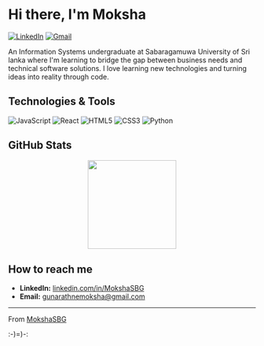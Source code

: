 # Hi there, I'm Moksha

<!--[![Portfolio](https://img.shields.io/badge/portfolio-%23000000.svg?style=for-the-badge&logo=react&logoColor=white)](https://your-portfolio-website.com)-->
[![LinkedIn](https://img.shields.io/badge/linkedin-%230077B5.svg?style=for-the-badge&logo=linkedin&logoColor=white)](https://www.linkedin.com/in/MokshaSBG/)
[![Gmail](https://img.shields.io/badge/Gmail-D14836?style=for-the-badge&logo=gmail&logoColor=white)](mailto:gunarathnemoksha@gmail.com)

An Information Systems undergraduate at Sabaragamuwa University of Sri lanka where I'm learning to bridge the gap between business needs and technical software solutions. I love learning new technologies and turning ideas into reality through code.

## Technologies & Tools

![JavaScript](https://img.shields.io/badge/javascript-%23323330.svg?style=for-the-badge&logo=javascript&logoColor=%23F7DF1E)
![React](https://img.shields.io/badge/react-%2320232a.svg?style=for-the-badge&logo=react&logoColor=%2361DAFB)
![HTML5](https://img.shields.io/badge/html5-%23E34F26.svg?style=for-the-badge&logo=html5&logoColor=white)
![CSS3](https://img.shields.io/badge/css3-%231572B6.svg?style=for-the-badge&logo=css3&logoColor=white)
![Python](https://img.shields.io/badge/python-3670A0?style=for-the-badge&logo=python&logoColor=ffdd54)

## GitHub Stats

<p align="center">
  <a href="https://github.com/MokshaSBG">
    <img height="180em" src="https://github-readme-stats.vercel.app/api?username=MokshaSBG&show_icons=true&theme=graywhite&hide_border=true" />
    <!--<img height="180em" src="https://github-readme-stats.vercel.app/api/top-langs/?username=MokshaSBG&layout=compact&theme=radical&hide_border=true" />-->
  </a>
</p>

## How to reach me

- **LinkedIn:** [linkedin.com/in/MokshaSBG](https://www.linkedin.com/in/MokshaSBG/)
- **Email:** [gunarathnemoksha@gmail.com](mailto:gunarathnemoksha@gmail.com)

---

From [MokshaSBG](https://github.com/MokshaSBG)

:-)=)-:
